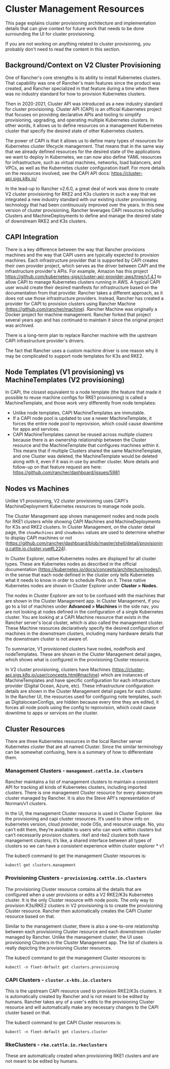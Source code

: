 # Cluster Management Resources

This page explains cluster provisioning architecture and implementation details that can give context for future work that needs to be done surrounding the UI for cluster provisioning.

If you are not working on anything related to cluster provisioning, you probably don't need to read the content in this section.

## Background/Context on V2 Cluster Provisioning

One of Rancher's core strengths is its ability to install Kubernetes clusters. That capability was one of Rancher's main features since the product was created, and Rancher specialized in that feature during a time when there was no industry standard for how to provision Kubernetes clusters.

Then in 2020-2021, Cluster API was introduced as a new industry standard for cluster provisioning. Cluster API (CAPI) is an official Kubernetes project that focuses on providing declarative APIs and tooling to simplify provisioning, upgrading, and operating multiple Kubernetes clusters. In other words, it allows us to define  resources on a management Kubernetes cluster that specify the desired state of other Kubernetes clusters.

The power of CAPI is that it allows us to define many types of resources for Kubernetes cluster lifecycle management. That means that in the same way that we already defined resources for the desired state of the applications we want to deploy in Kubernetes, we can now also define YAML resources for infrastructure, such as virtual machines, networks, load balancers, and VPCs, as well as the Kubernetes cluster configuration itself. For more details on the resources involved, see the CAPI API docs: https://cluster-api.sigs.k8s.io/

In the lead-up to Rancher v2.6.0, a great deal of work was done to create V2 cluster provisioning for RKE2 and K3s clusters in such a way that we integrated a new industry standard with our existing cluster provisioning technology that had been continuously improved over the years. In this new version of cluster provisioning, Rancher leverages CAPI resources including Clusters and MachineDeployments to define and manage the desired state of downstream RKE2 and K3s clusters.

## CAPI Integration

There is a key difference between the way that Rancher provisions machines and the way that CAPI users are typically expected to provision machines. Each infrastructure provider that is supported by CAPI creates their own provider project, which serves as the driver between CAPI and the infrastructure provider's APIs. For example, Amazon has this project https://github.com/kubernetes-sigs/cluster-api-provider-aws/tree/v1.4.1 to allow CAPI to manage Kubernetes clusters running in AWS. A typical CAPI user would create their desired manifests for infrastructure based on the documentation from that provider. Rancher takes a different approach, as it does not use those infrastructure providers. Instead, Rancher has created a provider for CAPI to provision clusters using Rancher Machine (https://github.com/rancher/machine). Rancher Machine was originally a Docker project for machine management. Rancher forked that project several years ago and has continued to maintain it since the original project was archived.

There is a long-term plan to replace Rancher machine with the upstream CAPI infrastructure provider's drivers.

The fact that Rancher uses a custom machine driver is one reason why it may be complicated to support node templates for K3s and RKE2.

## Node Templates (V1 provisioning) vs MachineTemplates (V2 provisioning)

In CAPI, the closest equivalent to a node template (the feature that made it possible to reuse machine configs for RKE1 provisioning) is called a MachineTemplate, and those work very differently from node templates:

- Unlike node templates, CAPI MachineTemplates are immutable.
- If a CAPI node pool is updated to use a newer MachineTemplate, it forces the entire node pool to reprovision, which could cause downtime for apps and services.
- CAPI MachineTemplates cannot be reused across multiple clusters because there is an ownership relationship between the Cluster resource and the MachineTemplate that configures machines within it. This means that if multiple Clusters shared the same MachineTemplate, and one Cluster was deleted, the MachineTemplate would be deleted along with it, even if it was in use by another cluster. More details and follow-up on that feature request are here: https://github.com/rancher/dashboard/issues/5981

## Nodes vs Machines

Unlike V1 provisioning, V2 cluster provisioning uses CAPI's MachineDeployment Kubernetes resources to manage node pools.

The Cluster Management app shows management nodes and node pools for RKE1 clusters while showing CAPI Machines and MachineDeployments for K3s and RKE2 clusters. In Cluster Management, on the cluster detail page, the `showMachines` and `showNodes` values are used to determine whether to display CAPI machines or not (https://github.com/rancher/dashboard/blob/master/shell/detail/provisioning.cattle.io.cluster.vue#L224).

In Cluster Explorer, native Kubernetes nodes are displayed for all cluster types. These are Kubernetes nodes as described in the official documentation (https://kubernetes.io/docs/concepts/architecture/nodes/), in the sense that each node defined in the cluster only tells Kubernetes what it needs to know in order to schedule Pods on it. These native Kubernetes nodes are shown in Cluster Explorer under **Cluster > Nodes.**

The nodes in Cluster Explorer are not to be confused with the machines that are shown in the Cluster Management app. In Cluster Management, if you go to a list of machines under **Advanced > Machines** in the side nav, you are not looking at nodes defined in the configuration of a single Kubernetes cluster. You are looking at a CAPI Machine resource that exists in the Rancher server's local cluster, which is also called the management cluster. These Machine resources declaratively specify the desired configuration of machines in the downstream clusters, including many hardware details that the downstream cluster is not aware of.

To summarize, V1 provisioned clusters have nodes, nodePools and nodeTemplates. These are shown in the Cluster Management detail pages, which shows what is configured in the provisioning Cluster resource.

In V2 cluster provisioning, clusters have Machines (https://cluster-api.sigs.k8s.io/user/concepts.html#machine) which are instances of MachineTemplates and have specific configuration for each infrastructure provider (Digital Ocean, Azure, etc). These infrastructure configuration details are shown in the Cluster Management detail pages for each cluster. In the Rancher UI, the resources used for configuring note templates, such as DigitaloceanConfigs, are hidden because every time they are edited, it forces all node pools using the config to reprovision, which could cause downtime to apps or services on the cluster.

## Cluster Resources

There are three Kubernetes resources in the local Rancher server Kubernetes cluster that are all named Cluster. Since the similar terminology can be somewhat confusing, here is a summary of how to differentiate them.

### Management Clusters - `management.cattle.io.clusters`

Rancher maintains a list of management clusters to maintain a consistent API for tracking all kinds of Kubernetes clusters, including imported clusters. There is one management Cluster resource for every downstream cluster managed by Rancher. It is also the Steve API's representation of Norman/v1 clusters.

In the UI, the management Cluster resource is used in Cluster Explorer. like the provisioning and capi cluster resources. It’s used to show info on kubernetes version, cloud provider, node OSs, and resource usage. No, you can’t edit them, they’re available to users who can work within clusters but can’t necessarily provision clusters. rke1 and rke2 clusters both have management clusters; it’s like, a shared interface between all types of clusters so we can have a consistent experience within cluster explorer
			* v1

The kubectl command to get the management Cluster resources is:

```
kubectl get clusters.management
```

### Provisioning Clusters - `provisioning.cattle.io.clusters`

The provisioning Cluster resource contains all the details that are configured when a user provisions or edits a V2 RKE2/K3s Kubernetes cluster. It is the only Cluster resource with node pools. The only way to provision K3s/RKE2 clusters in V2 provisioning is to create the provisioning Cluster resource. Rancher then automatically creates the CAPI Cluster resource based on that.

Similar to the management cluster, there is also a one-to-one relationship between each provisioning Cluster resource and each downstream cluster managed by Rancher. Unlike the management cluster, the UI uses provisioning Clusters in the Cluster Management app. The list of clusters is really depicting the provisioning Cluster resources.

The kubectl command to get the management Cluster resources is:

```
kubectl -n fleet-default get clusters.provisioning
```

### CAPI Clusters - `cluster.x-k8s.io.clusters`

This is the upstream CAPI resource used to provision RKE2/K3s clusters. It is automatically created by Rancher and is not meant to be edited by humans. Rancher takes any of a user's edits to the provisioning Cluster resource and will automatically make any necessary changes to the CAPI cluster based on that.

The kubectl command to get CAPI Cluster resources is:

```
kubectl -n fleet-default get clusters.cluster
```
	
### RkeClusters - `rke.cattle.io.rkeclusters`

These are automatically created when provisioning RKE1 clusters and are not meant to be edited by humans.
